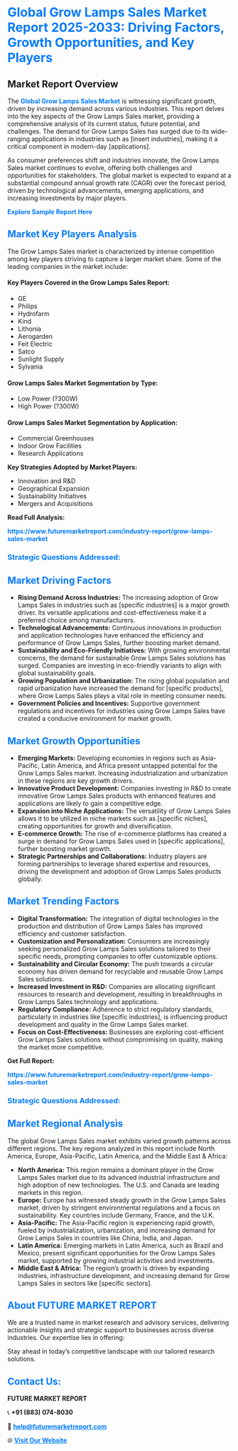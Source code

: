 <h1 style="color: #007BFF;">Global Grow Lamps Sales Market Report 2025-2033: Driving Factors, Growth Opportunities, and Key Players</h1>

<section id="overview">
<h2>Market Report Overview</h2>
<p>The <a href="https://www.futuremarketreport.com/industry-report/grow-lamps-sales-market" style="color: #007BFF; text-decoration: none;"><strong>Global Grow Lamps Sales Market</strong></a> is witnessing significant growth, driven by increasing demand across various industries. This report delves into the key aspects of the Grow Lamps Sales market, providing a comprehensive analysis of its current status, future potential, and challenges. The demand for Grow Lamps Sales has surged due to its wide-ranging applications in industries such as [insert industries], making it a critical component in modern-day [applications].</p>
<p>As consumer preferences shift and industries innovate, the Grow Lamps Sales market continues to evolve, offering both challenges and opportunities for stakeholders. The global market is expected to expand at a substantial compound annual growth rate (CAGR) over the forecast period, driven by technological advancements, emerging applications, and increasing investments by major players.</p>
</section>

<section id="overview">
<p><a href="https://www.futuremarketreport.com/request-sample/reportId=104090" style="color: #007BFF; text-decoration: none;"><strong>Explore Sample Report Here</strong></a></p>
</section>

<section id="key-players">
<h2 style="color: #007BFF;">Market Key Players Analysis</h2>
<p>The Grow Lamps Sales market is characterized by intense competition among key players striving to capture a larger market share. Some of the leading companies in the market include:</p>
<h4>Key Players Covered in the Grow Lamps Sales Report:</h4>
<ul><li>GE</li><li>Philips</li><li>Hydrofarm</li><li>Kind</li><li>Lithonia</li><li>Aerogarden</li><li>Feit Electric</li><li>Satco</li><li>Sunlight Supply</li><li>Sylvania</li></ul>
<h4>Grow Lamps Sales Market Segmentation by Type:</h4>
<ul><li>Low Power (?300W)</li><li>High Power (?300W)</li></ul>

<h4>Grow Lamps Sales Market Segmentation by Application:</h4>
<ul><li>Commercial Greenhouses</li><li>Indoor Grow Facilities</li><li>Research Applications</li></ul>
<p><strong>Key Strategies Adopted by Market Players:</strong></p>
<ul>
<li>Innovation and R&D</li>
<li>Geographical Expansion</li>
<li>Sustainability Initiatives</li>
<li>Mergers and Acquisitions</li>
</ul>
</section>

<section>
<p><strong>Read Full Analysis: </strong></p><a href="https://www.futuremarketreport.com/industry-report/grow-lamps-sales-market" style="color: #007BFF; text-decoration: none;"><strong>https://www.futuremarketreport.com/industry-report/grow-lamps-sales-market</strong></a>
<h3 style="color: #007BFF;">Strategic Questions Addressed:</h3>
</section>

<section id="driving-factors">
<h2 style="color: #007BFF;">Market Driving Factors</h2>
<ul>
<li><strong>Rising Demand Across Industries:</strong> The increasing adoption of Grow Lamps Sales in industries such as [specific industries] is a major growth driver. Its versatile applications and cost-effectiveness make it a preferred choice among manufacturers.</li>
<li><strong>Technological Advancements:</strong> Continuous innovations in production and application technologies have enhanced the efficiency and performance of Grow Lamps Sales, further boosting market demand.</li>
<li><strong>Sustainability and Eco-Friendly Initiatives:</strong> With growing environmental concerns, the demand for sustainable Grow Lamps Sales solutions has surged. Companies are investing in eco-friendly variants to align with global sustainability goals.</li>
<li><strong>Growing Population and Urbanization:</strong> The rising global population and rapid urbanization have increased the demand for [specific products], where Grow Lamps Sales plays a vital role in meeting consumer needs.</li>
<li><strong>Government Policies and Incentives:</strong> Supportive government regulations and incentives for industries using Grow Lamps Sales have created a conducive environment for market growth.</li>
</ul>
</section>

<section id="growth-opportunities">
<h2 style="color: #007BFF;">Market Growth Opportunities</h2>
<ul>
<li><strong>Emerging Markets:</strong> Developing economies in regions such as Asia-Pacific, Latin America, and Africa present untapped potential for the Grow Lamps Sales market. Increasing industrialization and urbanization in these regions are key growth drivers.</li>
<li><strong>Innovative Product Development:</strong> Companies investing in R&D to create innovative Grow Lamps Sales products with enhanced features and applications are likely to gain a competitive edge.</li>
<li><strong>Expansion into Niche Applications:</strong> The versatility of Grow Lamps Sales allows it to be utilized in niche markets such as [specific niches], creating opportunities for growth and diversification.</li>
<li><strong>E-commerce Growth:</strong> The rise of e-commerce platforms has created a surge in demand for Grow Lamps Sales used in [specific applications], further boosting market growth.</li>
<li><strong>Strategic Partnerships and Collaborations:</strong> Industry players are forming partnerships to leverage shared expertise and resources, driving the development and adoption of Grow Lamps Sales products globally.</li>
</ul>
</section>

<section id="trending-factors">
<h2 style="color: #007BFF;">Market Trending Factors</h2>
<ul>
<li><strong>Digital Transformation:</strong> The integration of digital technologies in the production and distribution of Grow Lamps Sales has improved efficiency and customer satisfaction.</li>
<li><strong>Customization and Personalization:</strong> Consumers are increasingly seeking personalized Grow Lamps Sales solutions tailored to their specific needs, prompting companies to offer customizable options.</li>
<li><strong>Sustainability and Circular Economy:</strong> The push towards a circular economy has driven demand for recyclable and reusable Grow Lamps Sales solutions.</li>
<li><strong>Increased Investment in R&D:</strong> Companies are allocating significant resources to research and development, resulting in breakthroughs in Grow Lamps Sales technology and applications.</li>
<li><strong>Regulatory Compliance:</strong> Adherence to strict regulatory standards, particularly in industries like [specific industries], is influencing product development and quality in the Grow Lamps Sales market.</li>
<li><strong>Focus on Cost-Effectiveness:</strong> Businesses are exploring cost-efficient Grow Lamps Sales solutions without compromising on quality, making the market more competitive.</li>
</ul>
</section>

<section>
<p><strong>Get Full Report: </strong></p><a href="https://www.futuremarketreport.com/industry-report/grow-lamps-sales-market" style="color: #007BFF; text-decoration: none;"><strong>https://www.futuremarketreport.com/industry-report/grow-lamps-sales-market</strong></a>
<h3 style="color: #007BFF;">Strategic Questions Addressed:</h3>
</section>


<section id="regional-analysis">
<h2 style="color: #007BFF;">Market Regional Analysis</h2>
<p>The global Grow Lamps Sales market exhibits varied growth patterns across different regions. The key regions analyzed in this report include North America, Europe, Asia-Pacific, Latin America, and the Middle East & Africa:</p>
<ul>
<li><strong>North America:</strong> This region remains a dominant player in the Grow Lamps Sales market due to its advanced industrial infrastructure and high adoption of new technologies. The U.S. and Canada are leading markets in this region.</li>
<li><strong>Europe:</strong> Europe has witnessed steady growth in the Grow Lamps Sales market, driven by stringent environmental regulations and a focus on sustainability. Key countries include Germany, France, and the U.K.</li>
<li><strong>Asia-Pacific:</strong> The Asia-Pacific region is experiencing rapid growth, fueled by industrialization, urbanization, and increasing demand for Grow Lamps Sales in countries like China, India, and Japan.</li>
<li><strong>Latin America:</strong> Emerging markets in Latin America, such as Brazil and Mexico, present significant opportunities for the Grow Lamps Sales market, supported by growing industrial activities and investments.</li>
<li><strong>Middle East & Africa:</strong> The region’s growth is driven by expanding industries, infrastructure development, and increasing demand for Grow Lamps Sales in sectors like [specific sectors].</li>
</ul>
</section>

<footer>
<h2 style="color: #007BFF;">About FUTURE MARKET REPORT</h2>
<p>We are a trusted name in market research and advisory services, delivering actionable insights and strategic support to businesses across diverse industries. Our expertise lies in offering:</p>

<p>Stay ahead in today’s competitive landscape with our tailored research solutions.</p>

<h2 style="color: #007BFF;">Contact Us:</h2>
<p><strong>FUTURE MARKET REPORT</strong></p>
<p>📞 <strong>+91 (883) 074-8030</strong></p>
<p>📧 <strong><a href="mailto:help@futuremarketreport.com" style="color: #007BFF;">help@futuremarketreport.com</a></strong></p>
<p>🌐 <strong><a href="https://www.futuremarketreport.com/" style="color: #007BFF;">Visit Our Website</a></strong></p>
</footer>